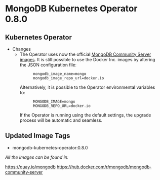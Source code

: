 # MongoDB Kubernetes Operator 0.8.0

## Kubernetes Operator

- Changes
  - The Operator uses now the official [MongoDB Community Server images](https://hub.docker.com/r/mongodb/mongodb-community-server).
    It is still possible to use the Docker Inc. images by altering the JSON configuration file:
    ```asd
          mongodb_image_name=mongo
          mongodb_image_repo_url=docker.io
    ```
    Alternatively, it is possible to the Operator environmental variables to:
    ```
          MONGODB_IMAGE=mongo
          MONGODB_REPO_URL=docker.io
    ```
    If the Operator is running using the default settings, the upgrade process will be automatic and seamless.


## Updated Image Tags


- mongodb-kubernetes-operator:0.8.0

_All the images can be found in:_

https://quay.io/mongodb
https://hub.docker.com/r/mongodb/mongodb-community-server
